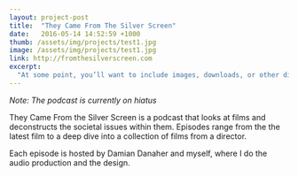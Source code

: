 ```yaml
---
layout: project-post
title:  "They Came From The Silver Screen"
date:   2016-05-14 14:52:59 +1000
thumb: /assets/img/projects/test1.jpg
image: /assets/img/projects/test1.jpg
link: http://fromthesilverscreen.com
excerpt:
  "At some point, you’ll want to include images, downloads, or other digital assets along with your text content. One common solution is to create a folder in the root of the project directory called something like assets"
---
```

*Note: The podcast is currently on hiatus*

They Came From the Silver Screen is a podcast that looks at films and deconstructs the societal issues within them. Episodes range from the the latest film to a deep dive into a collection of films from a director. 

Each episode is hosted by Damian Danaher and myself, where I do the audio production and the design.
